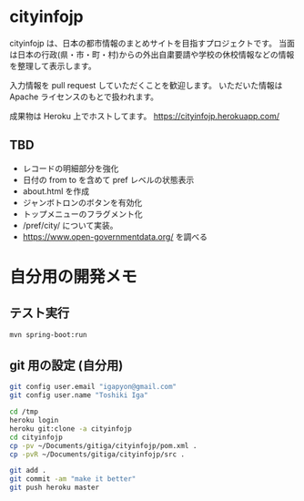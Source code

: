 # cityinfojp

cityinfojp は、日本の都市情報のまとめサイトを目指すプロジェクトです。
当面は日本の行政(県・市・町・村)からの外出自粛要請や学校の休校情報などの情報を整理して表示します。

入力情報を pull request していただくことを歓迎します。
いただいた情報は Apache ライセンスのもとで扱われます。


成果物は Heroku 上でホストしてます。
https://cityinfojp.herokuapp.com/



## TBD
- レコードの明細部分を強化
- 日付の from to を含めて pref レベルの状態表示
- about.html を作成
- ジャンボトロンのボタンを有効化
- トップメニューのフラグメント化
- /pref/city/ について実装。
- https://www.open-governmentdata.org/ を調べる

# 自分用の開発メモ

## テスト実行

```sh
mvn spring-boot:run
```

## git 用の設定 (自分用)

```sh
git config user.email "igapyon@gmail.com"
git config user.name "Toshiki Iga"
```

```sh
cd /tmp
heroku login
heroku git:clone -a cityinfojp
cd cityinfojp
cp -pv ~/Documents/gitiga/cityinfojp/pom.xml .
cp -pvR ~/Documents/gitiga/cityinfojp/src .
```

```sh
git add .
git commit -am "make it better"
git push heroku master
```
 